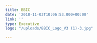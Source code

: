 ```yaml
---
title: BBIC
date: '2018-11-03T10:06:53.000+00:00'
link: ''
type: Executive
logo: "/uploads/BBIC_Logo_V3 (1)-3.jpg"

---
```

